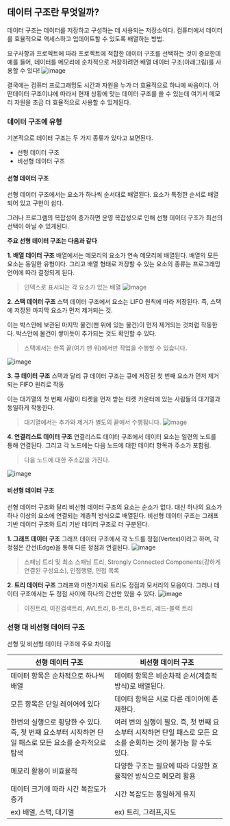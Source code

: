 ## 데이터 구조란 무엇일까?

데이터 구조는 데이터를 저장하고 구성하는 데 사용되는 저장소이다.
컴퓨터에서 데이터를 효율적으로 액세스하고 업데이트할 수 있도록 배열하는 방법.

요구사항과 프로젝트에 따라 프로젝트에 적합한 데이터 구조를 선택하는 것이 중요한데
예를 들어, 데이터를 메모리에 순차적으로 저장하려면 배열 데이터 구조(아래그림)를 사용할 수 있다!
![image](https://github.com/Jae-hong-lee/TIL/assets/72030487/91c2b6a3-36fe-4dec-8f6f-251b89d0d881)

결국에는 컴퓨터 프로그래밍도 시간과 자원을 누가 더 효율적으로 하냐에 싸움이다.
어떤데이터 구조이냐에 따라서 현재 상황에 맞는 데이터 구조를 쓸 수 있는데 여기서 메모리 자원을 조금 더 효율적으로 사용할 수 있게된다.

### 데이터 구조에 유형

기본적으로 데이터 구조는 두 가지 종류가 있다고 보면된다.

- 선형 데이터 구조
- 비선형 데이터 구조

#### 선형 데이터 구조

선형 데이터 구조에서는 요소가 하나씩 순서대로 배열된다.
요소가 특정한 순서로 배열되어 있고 구현이 쉽다.

그러나 프로그램의 복잡성이 증가하면 운영 복잡성으로 인해 선형 데이터 구조가 최선의 선택이 아닐 수 있게된다.

**주요 선형 데이터 구조는 다음과 같다**

**1. 배열 데이터 구조**
배열에서는 메모리의 요소가 연속 메모리에 배열된다. 배열의 모든 요소는 동일한 유형이다.
그리고 배열 형태로 저장할 수 있는 요소의 종류는 프로그래밍 언어에 따라 결정되게 된다.

> 인덱스로 표시되는 각 요소가 있는 배열
> ![image](https://github.com/Jae-hong-lee/TIL/assets/72030487/984caed3-d203-4b1b-8884-eabbfda74045)

**2. 스택 데이터 구조**
스택 데이터 구조에서 요소는 LIFO 원칙에 따라 저장된다.
즉, 스택에 저장된 마지막 요소가 먼저 제거되는 것.

이는 박스안에 보관된 마지막 물건(맨 위에 있는 물건)이 먼저 제거되는 것처럼 작동한다.
박스안에 물건이 쌓이듯이 추가되는 것도 확인할 수 있다.

> 스택에서는 한쪽 끝(여기 맨 위)에서만 작업을 수행할 수 있습니다.

![image](https://github.com/Jae-hong-lee/TIL/assets/72030487/6d52bd10-f7e3-4332-a6a4-addb68d6ed64)

**3. 큐 데이터 구조**
스택과 달리 큐 데이터 구조는 큐에 저장된 첫 번째 요소가 먼저 제거되는 FIFO 원리로 작동

이는 대기열의 첫 번째 사람이 티켓을 먼저 받는 티켓 카운터에 있는 사람들의 대기열과 동일하게 작동한다.

> 대기열에서는 추가와 제거가 별도의 끝에서 수행됩니다.
> ![image](https://github.com/Jae-hong-lee/TIL/assets/72030487/ce2b701a-8f1c-4eb2-998e-ac0670af271a)

**4. 연결리스트 데이터 구조**
연결리스트 데이터 구조에서 데이터 요소는 일련의 노드를 통해 연결된다.
그리고 각 노드에는 다음 노드에 대한 데이터 항목과 주소가 포함됨.

> 다음 노드에 대한 주소값을 가진다.

![image](https://github.com/Jae-hong-lee/TIL/assets/72030487/b307c382-77c8-4fee-8c7c-b23e83c8e552)

#### 비선형 데이터 구조

선형 데이터 구조와 달리 비선형 데이터 구조의 요소는 순소가 없다.
대신 하나의 요소가 하나 이상의 요소에 연결되는 계층적 방식으로 배열된다.
비선형 데이터 구조는 그래프 기반 데이터 구조와 트리 기반 데이터 구조로 더 구분된다.

**1. 그래프 데이터 구조**
그래프 데이터 구조에서 각 노드를 정점(Vertex)이라고 하며, 각 정점은 간선(Edge)을 통해 다른 정점과 연결된다.
![image](https://github.com/Jae-hong-lee/TIL/assets/72030487/14f1035d-5e52-4999-8b19-17c8ec39defb)

> 스패닝 트리 및 최소 스패닝 트리, Strongly Connected Components(강하게 연결된 구성요소), 인접행렬, 인접 목록

**2. 트리 데이터 구조**
그래프와 마찬가지로 트리도 정점과 모서리의 모음이다. 그러나 데이터 구조에서는 두 정점 사이에 하나의 간선만 있을 수 있다.
![image](https://github.com/Jae-hong-lee/TIL/assets/72030487/ec38d587-e50d-4eb4-9530-975aa1b11171)

> 이진트리, 이진검색트리, AVL트리, B-트리, B+트리, 레드-블랙 트리

### 선형 대 비선형 데이터 구조

선형 및 비선형 데이터 구조에 주요 차이점

| 선형 데이터 구조                                                                                      | 비선형 데이터 구조                                                                                              |
| ----------------------------------------------------------------------------------------------------- | --------------------------------------------------------------------------------------------------------------- |
| 데이터 항목은 순차적으로 하나씩 배열                                                                  | 데이터 항목은 비순차적 순서(계층적방식)로 배열된다.                                                             |
| 모든 항목은 단일 레이어에 있다                                                                        | 데이터 항목은 서로 다른 레이어에 존재한다.                                                                      |
| 한번의 실행으로 횡당한 수 있다. 즉, 첫 번째 요소부터 시작하면 단일 패스로 모든 요소를 순차적으로 탐색 | 여러 번의 실행이 필요. 즉, 첫 번째 요소부터 시작하면 단일 패스로 모든 요소를 순회하는 것이 불가능 할 수도 있다. |
| 메모리 활용이 비효율적                                                                                | 다양한 구조는 필요에 따라 다양한 효율적인 방식으로 메모리 활용                                                  |
| 데이터 크기에 따라 시간 복잡도가 증가                                                                 | 시간 복잡도는 동일하게 유지                                                                                     |
| ex) 배열, 스택, 대기열                                                                                | ex) 트리, 그래프,지도                                                                                           |
